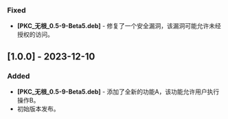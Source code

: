 ### Fixed
- **[PKC_无根_0.5-9-Beta5.deb]** - 修复了一个安全漏洞，该漏洞可能允许未经授权的访问。

## [1.0.0] - 2023-12-10

### Added
- **[PKC_无根_0.5-9-Beta5.deb]** - 添加了全新的功能A，该功能允许用户执行操作B。
- 初始版本发布。
